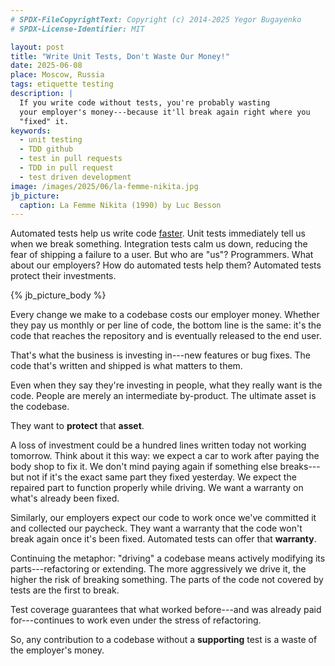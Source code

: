 ```yaml
---
# SPDX-FileCopyrightText: Copyright (c) 2014-2025 Yegor Bugayenko
# SPDX-License-Identifier: MIT

layout: post
title: "Write Unit Tests, Don't Waste Our Money!"
date: 2025-06-08
place: Moscow, Russia
tags: etiquette testing
description: |
  If you write code without tests, you're probably wasting
  your employer's money---because it'll break again right where you
  "fixed" it.
keywords:
  - unit testing
  - TDD github
  - test in pull requests
  - TDD in pull request
  - test driven development
image: /images/2025/06/la-femme-nikita.jpg
jb_picture:
  caption: La Femme Nikita (1990) by Luc Besson
---
```


Automated tests help us write code [faster](/angry-tests.html).
Unit tests immediately tell us when we break something.
Integration tests calm us down, reducing the fear of shipping a failure to a user.
But who are "us"?
Programmers.
What about our employers?
How do automated tests help them?
Automated tests protect their investments.

<!--more-->

{% jb_picture_body %}

Every change we make to a codebase costs our employer money.
Whether they pay us monthly or per line of code, the bottom line is the same:
  it's the code that reaches the repository and is eventually released to the end user.

That's what the business is investing in---new features or bug fixes.
The code that's written and shipped is what matters to them.

Even when they say they're investing in people, what they really want is the code.
People are merely an intermediate by-product.
The ultimate asset is the codebase.

They want to **protect** that **asset**.

A loss of investment could be a hundred lines written today not working tomorrow.
Think about it this way: we expect a car to work after paying the body shop to fix it.
We don't mind paying again if something else breaks---but not if it's the exact same part they fixed yesterday.
We expect the repaired part to function properly while driving.
We want a warranty on what's already been fixed.

Similarly, our employers expect our code to work once we've committed it and collected our paycheck.
They want a warranty that the code won't break again once it's been fixed.
Automated tests can offer that **warranty**.

Continuing the metaphor: "driving" a codebase means actively modifying its parts---refactoring or extending.
The more aggressively we drive it, the higher the risk of breaking something.
The parts of the code not covered by tests are the first to break.

Test coverage guarantees that what worked before---and was already paid for---continues to work even under the stress of refactoring.

So, any contribution to a codebase without a **supporting** test is a waste of the employer's money.
